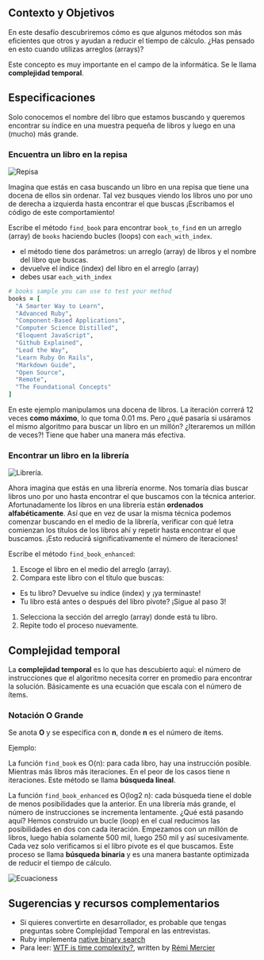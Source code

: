 ## Contexto y Objetivos
En este desafío descubriremos cómo es que algunos métodos son más eficientes que otros y ayudan a reducir el tiempo de cálculo. ¿Has pensado en esto cuando utilizas arreglos (arrays)?

Este concepto es muy importante en el campo de la informática. Se le llama **complejidad temporal**.


## Especificaciones

Solo conocemos el nombre del libro que estamos buscando y queremos encontrar su índice en una muestra pequeña de libros y luego en una (mucho) más grande.

### Encuentra un libro en la repisa
![Repisa](https://raw.githubusercontent.com/lewagon/fullstack-images/master/ruby/shelf.png)

Imagina que estás en casa buscando un libro en una repisa que tiene una docena de ellos sin ordenar. Tal vez busques viendo los libros uno por uno de derecha a izquierda hasta encontrar el que buscas ¡Escribamos el código de este comportamiento!

Escribe el método `find_book` para encontrar `book_to_find`  en un arreglo (array) de `books` haciendo bucles (loops) con `each_with_index`.

- el método tiene dos parámetros: un arreglo (array) de libros y el nombre del libro que buscas.
- devuelve el índice (index) del libro en el arreglo (array)
- debes usar  `each_with_index`

```ruby
# books sample you can use to test your method
books = [
  "A Smarter Way to Learn",
  "Advanced Ruby",
  "Component-Based Applications",
  "Computer Science Distilled",
  "Eloquent JavaScript",
  "Github Explained",
  "Lead the Way",
  "Learn Ruby On Rails",
  "Markdown Guide",
  "Open Source",
  "Remote",
  "The Foundational Concepts"
]
```

En este ejemplo manipulamos una docena de libros. La iteración correrá 12 veces **como máximo**, lo que toma 0.01 ms. Pero ¿qué pasaría si usáramos el mismo algoritmo para buscar un libro en un millón? ¿Iteraremos un millón de veces?! Tiene que haber una manera más efectiva.

### Encontrar un libro en la librería

![Librería](https://raw.githubusercontent.com/lewagon/fullstack-images/master/ruby/library.png).

Ahora imagina que estás en una librería enorme. Nos tomaría días buscar libros uno por uno hasta encontrar el que buscamos con la técnica anterior. Afortunadamente los libros en una librería están **ordenados alfabéticamente**. Así que en vez de usar la misma técnica podemos comenzar buscando en el medio de la librería, verificar con qué letra comienzan los títulos de los libros ahí y repetir hasta encontrar el que buscamos. ¡Esto reducirá significativamente el número de iteraciones!

Escribe el método `find_book_enhanced`:

1. Escoge el libro en el medio del arreglo (array).
1. Compara este libro con el título que buscas:
  - Es tu libro? Devuelve su índice (index) y ¡ya terminaste!
  - Tu libro está antes o después del libro pivote? ¡Sigue al paso 3!
1. Selecciona la sección del arreglo (array) donde está tu libro.
1. Repite todo el proceso nuevamente.

## Complejidad temporal
La **complejidad temporal** es lo que has descubierto aquí: el número de instrucciones que el algoritmo necesita correr en promedio para encontrar la solución. Básicamente es una ecuación que escala con el número de ítems.

### Notación O Grande
Se anota **O** y se especifica con **n**, donde **n** es el número de ítems.

Ejemplo:

La función `find_book` es O(n): para cada libro, hay una instrucción posible. Mientras más libros más iteraciones. En el peor de los casos tiene n iteraciones. Este método se llama **búsqueda lineal**.

La función `find_book_enhanced` es O(log2 n): cada búsqueda tiene el doble de menos posibilidades que la anterior. En una librería más grande, el número de instrucciones se incrementa lentamente. ¿Qué está pasando aquí? Hemos construido un bucle (loop) en el cual reducimos las posibilidades en dos con cada iteración. Empezamos con un millón de libros, luego había solamente 500 mil, luego 250 mil y así sucesivamente. Cada vez solo verificamos si el libro pivote es el que buscamos. Este proceso se llama **búsqueda binaria** y es una manera bastante optimizada de reducir el tiempo de cálculo.

![Ecuacioness](https://raw.githubusercontent.com/lewagon/fullstack-images/master/ruby/equations.png)

## Sugerencias y recursos complementarios

- Si quieres convertirte en desarrollador, es probable que tengas preguntas sobre Complejidad Temporal en las entrevistas.
- Ruby implementa [native binary search](https://ruby-doc.org/core-2.6.5/Array.html#method-i-bsearch)
- Para leer: [WTF is time complexity?](https://remimercier.com/wtf-time-complexity), written by [Rémi Mercier](https://kitt.lewagon.com/alumni/merciremi)
